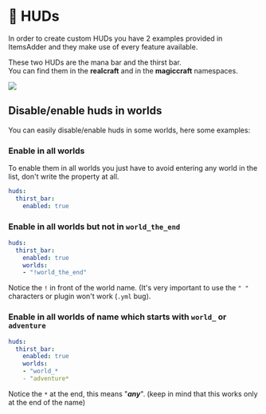# 🔋 HUDs

In order to create custom HUDs you have 2 examples provided in ItemsAdder and they make use of every feature available.

These two HUDs are the mana bar and the thirst bar.\
You can find them in the **realcraft** and in the **magiccraft** namespaces.

![](<../../../.gitbook/assets/image (30).png>)

## Disable/enable huds in worlds

You can easily disable/enable huds in some worlds, here some examples:

### Enable in all worlds

To enable them in all worlds you just have to avoid entering any world in the list, don't write the property at all.

```yaml
huds:
  thirst_bar:
    enabled: true
```

### Enable in all worlds but not in `world_the_end`

```yaml
huds:
  thirst_bar:
    enabled: true
    worlds:
    - "!world_the_end"
```

Notice the `!` in front of the world name. (It's very important to use the `" "` characters or plugin won't work (`.yml` bug).

### Enable in all worlds of name which starts with `world_` or `adventure`

```yaml
huds:
  thirst_bar:
    enabled: true
    worlds:
    - "world_*
    - "adventure*
```

Notice the `*` at the end, this means "_**any**_". (keep in mind that this works only at the end of the name)
